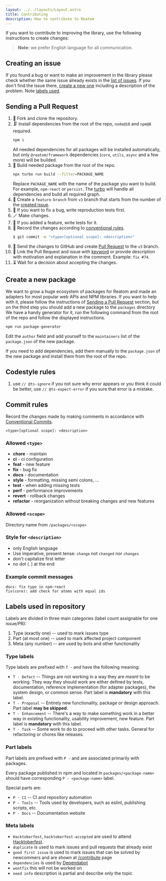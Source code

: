 ```yaml
---
layout: ../../layouts/Layout.astro
title: Contributing
description: How to contribute to Reatom
---
```


If you want to contribute to improving the library, use the following instructions to create changes:

> **Note:** we prefer English language for all communication.

## Creating an issue

If you found a bug or want to make an improvement in the library please check whether the same issue already exists in the [list of issues](https://github.com/artalar/reatom/issues). If you don't find the issue there, [create a new one](https://github.com/artalar/reatom/issues/new) including a description of the problem. Note [labels used](#labels-used-in-repository).

## Sending a Pull Request

1. 🐙 Fork and clone the repository.
2. 🗜️ Install dependencies from the root of the repo, `node@18` and `npm@8` required.
   ```bash
   npm i
   ```
   All needed dependencies for all packages will be installed automatically, but only `@reatom/framework` dependencies (`core`, `utils`, `async` and a few more) will be builded.
3. 🔨 Build needed package from the root of the repo.
   ```bash
   npx turbo run build --filter=PACKAGE_NAME
   ```
   Replace `PACKAGE_NAME` with the name of the package you want to build. For example, `npm-react` or `persist`. The [turbo](https://turbo.build) will handle all dependencies and build all required graph.
4. 🎨 Create a `feature-branch` from `v3` branch that starts from the number of the [created issue](#creating-an-issue).
5. 🧪 If you want to fix a bug, write reproduction tests first.
6. 🪄 Make changes.
7. 🧪 If you added a feature, write tests for it.
8. 📝 Record the changes according to [conventional rules](#commit-rules).
   ```bash
   $ git commit -m "<type>[optional scope]: <description>"
   ```
9. 💍 Send the changes to GitHub and create [Pull Request](https://github.com/artalar/reatom/compare) to the `v3` branch.
10. 🔗 Link the Pull Request and issue with [keyword](https://help.github.com/en/articles/closing-issues-using-keywords) or provide description with motivation and explanation in the comment. Example: `fix #74`.
11. ⏳ Wait for a decision about accepting the changes.

## Create a new package

We want to grow a huge ecosystem of packages for Reatom and made an adapters for most popular web APIs and NPM libraries. If you want to help with it, please follow the instructions of [Sending a Pull Request](#sending-a-pull-request) section, but on the third step you should add a new package to the `packages` directory We have a handy generator for it, run the following command from the root of the repo and follow the displayed instructions.

```bash
npm run package-generator
```

Edit the `author` field and add yourself to the `maintainers` list of the `package.json` of the new package.

If you need to add dependencies, add them manually to the `package.json` of the new package and install them from the root of the repo.

## Codestyle rules

1. use `// @ts-ignore` if you not sure why error appears or you think it could be better, use `// @ts-expect-error` if you sure that error is a mistake.

## Commit rules

Record the changes made by making comments in accordance with [Conventional Commits](https://conventionalcommits.org).

```
<type>[optional scope]: <description>
```

### Allowed `<type>`

- **chore** - maintain
- **ci** - ci configuration
- **feat** - new feature
- **fix** - bug fix
- **docs** - documentation
- **style** - formatting, missing semi colons, …
- **test** - when adding missing tests
- **perf** - performance improvements
- **revert** - rollback changes
- **refactor** - reorganization without breaking changes and new features

### Allowed `<scope>`

Directory name from `/packages/<scope>`

### Style for `<description>`

- only English language
- Use imperative, present tense: `change` not `changed` nor `changes`
- don't capitalize first letter
- no dot (`.`) at the end

### Example commit messages

```
docs: fix typo in npm-react
fix(core): add check for atoms with equal ids
```

## Labels used in repository

Labels are divided in three main categories (label count assignable for one issue/PR):
1. Type (exactly one) -- used to mark issues type
2. Part (at most one) -- used to mark affected project component
3. Meta (any number) -- are used by bots and other functionality

### Type labels
Type labels are prefixed with `T -` and have the following meaning:
- `T - Defect` -- Things are not working in a way they are *meant* to be working. They way they should work are either defined by tests, documentation, reference implementation (for adapter packages), the system design, or common sense. Part label is **mandatory** with this label.
- `T - Proposal` -- Entirely new functionality, package or design approach. Part label **may be skipped**.
- `T - Enhancement` -- There's a way to make something work in a better way in existing functionality, usability improvement, new feature. Part label is **mandatory** with this label.
- `T - Task` -- Some work to do to proceed with other tasks. General for refactoring or chores like releases.

### Part labels
Part labels are prefixed with `P -` and are associated primarily with packages.

Every package published in npm and located in `packages/<package-name>` should have corresponding `P - <package-name>` label.

Special parts are:
- `P - CI` -- CI and repository automation
- `P - Tools` -- Tools used by developers, such as eslint, publishing scripts, etc.
- `P - Docs` -- Documentation website

### Meta labels
- `Hacktoberfest`, `hacktoberfest-accepted` are used to attend [Hacktoberfest](https://hacktoberfest.com/).
- `duplicate` is used to mark issues and pull requests that already exist
- `good first issue` is used to mark issues that can be solved by newcommers and are shown at [/contribute](https://github.com/artalar/reatom/contribute) page
- `dependencies` is used by [Dependabot](https://github.com/apps/dependabot)
- `wontfix` this will not be worked on
- `need info` description is partial and describe only the topic 

